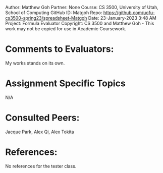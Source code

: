 ﻿Author:     Matthew Goh
Partner:    None
Course:     CS 3500, University of Utah, School of Computing
GitHub ID:  Matgoh
Repo:       https://github.com/uofu-cs3500-spring23/spreadsheet-Matgoh
Date:       23-January-2023 3:48 AM
Project:    Formula Evaluator
Copyright:  CS 3500 and Matthew Goh - This work may not be copied for use in Academic Coursework.

# Comments to Evaluators:
My works stands on its own.

# Assignment Specific Topics
N/A

# Consulted Peers:
Jacque Park, Alex Qi, Alex Tokita

# References:
No references for the tester class.